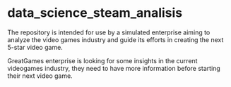 # data_science_steam_analisis
The repository is intended for use by a simulated enterprise aiming to analyze the video games industry and guide its efforts in creating the next 5-star video game.


GreatGames enterprise is looking for some insights in the current videogames industry, they need to have more information before starting their next video game.
